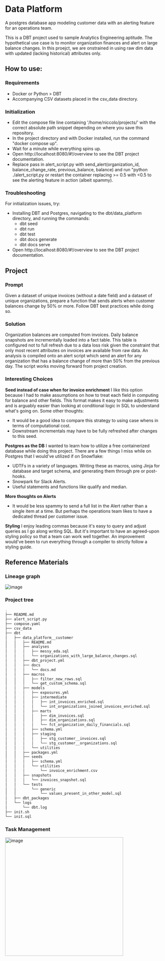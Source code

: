 # Data Platform

A postgres database app modeling customer data with an alerting feature for an operations team. 

This is a DBT project used to sample Analytics Engineering aptitude. The hypothetical use case is to monitor organization finances and alert on large balance changes. In this proejct, we are onstrained in using raw dim data with updated (lacking historical) attributes only.

## How to use:

### Requirements
- Docker or Python > DBT
- Accompanying CSV datasets placed in the csv_data directory.

### Initialization
- Edit the compose file line containing '/home/niccolo/projects/' with the correct absolute path snippet depending on where you save this repository.
- In the project directory and with Docker installed, run the command "docker compose up".
- Wait for a minute while everything spins up.
- Open http://localhost:8080/#!/overview to see the DBT project documentation.
- Replace pass in alert_script.py with send_alert(organization_id, balance_change_rate, previous_balance, balance) and run "python ./alert_script.py or restart the container replacing >= 0.5 with <0.5 to see the alerting feature in action (albeit spammy).

### Troubleshooting
For initialization issues, try:
- Installing DBT and Postgres, navigating to the dbt/data_platform directory, and running the commands:
  - dbt seed
  - dbt run
  - dbt test
  - dbt docs generate
  - dbt docs serve
- Open http://localhost:8080/#!/overview to see the DBT project documentation.

## Project 

### Prompt

Given a dataset of unique invoices (without a date field) and a dataset of unique organizations, prepare a function that sends alerts when customer balances change by 50% or more. Follow DBT best practices while doing so.

### Solution

Organization balances are computed from invoices. Daily balance snapshots are incrementally loaded into a fact table. This table is configured not to full refresh due to a data loss risk given the constraint that only most recent attributes on invoices are available from raw data. An analysis is compiled onto an alert script which send an alert for any organization that has a balance change of more than 50% from the previous day. The script works moving forward from project creation.

### Interesting Choices

**Seed instead of case when for invoice enrichment**
I like this option because I had to make assumptions on how to treat each field in computing for balance and other fields. This format makes it easy to make adjustments and is arguably easier than looking at conditional logic in SQL to understand what's going on. Some other thoughts:
- It would be a good idea to compare this strategy to using case whens in terms of computational cost.
- Downstream incrementals may have to be fully refreshed after changes to this seed.

**Postgres as the DB**
I wanted to learn how to utilize a free containerized database while doing this project. There are a few things I miss while on Postgres that I would've utilized if on Snowflake:
- UDTFs in a variety of languages. Writing these as macros, using Jinja for database and target schema, and generating them through pre or post-hooks.
- Snowpark for Slack Alerts.
- Useful statements and functions like qualify and median.

**More thoughts on Alerts**
- It would be less spammy to send a full list in the Alert rather than a single item at a time. But perhaps the operations team likes to have a dedicated thread per customer issue.

**Styling**
I enjoy leading commas because it's easy to query and adjust queries as I go along writing SQL. But it's important to have an agreed-upon styling policy so that a team can work well together. An improvement would've been to run everything through a compiler to strictly follow a styling guide.

## Reference Materials
### Lineage graph

![image](https://github.com/niccoloalexander/data_platform/assets/44615193/cb5bef22-0f99-457a-a0fa-82b76b0e6d7d)

### Project tree

```bash
.
├── README.md
├── alert_script.py
├── compose.yaml
├── csv_data
├── dbt
│   ├── data_platform__customer
│   │   ├── README.md
│   │   ├── analyses
│   │   │   ├── messy_eda.sql
│   │   │   └── organizations_with_large_balance_changes.sql
│   │   ├── dbt_project.yml
│   │   ├── docs
│   │   │   └── docs.md
│   │   ├── macros
│   │   │   ├── filter_new_rows.sql
│   │   │   └── get_custom_schema.sql
│   │   ├── models
│   │   │   ├── exposures.yml
│   │   │   ├── intermediate
│   │   │   │   ├── int_invoices_enriched.sql
│   │   │   │   └── int_organizations_joined_invoices_enriched.sql
│   │   │   ├── marts
│   │   │   │   ├── dim_invoices.sql
│   │   │   │   ├── dim_organizations.sql
│   │   │   │   └── fct_organization_daily_financials.sql
│   │   │   ├── schema.yml
│   │   │   ├── staging
│   │   │   │   ├── stg_customer__invoices.sql
│   │   │   │   └── stg_customer__organizations.sql
│   │   │   └── utilities
│   │   ├── packages.yml
│   │   ├── seeds
│   │   │   ├── schema.yml
│   │   │   └── utilities
│   │   │       └── invoice_enrichment.csv
│   │   ├── snapshots
│   │   │   └── invoices_snapshot.sql
│   │   └── tests
│   │       └── generic
│   │           └── values_present_in_other_model.sql
│   ├── dbt_packages
│   └── logs
│       └── dbt.log
├── init.sh
└── init.sql
```
### Task Management

<img width="384" alt="image" src="https://github.com/niccoloalexander/data_platform/assets/44615193/9b5a6b9e-7d4e-48a5-b10e-c99036b6e38f">

